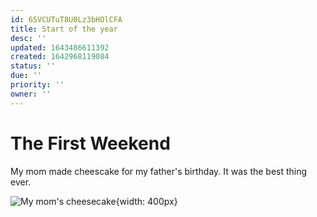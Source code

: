 ```yaml
---
id: 65VCUTuT8U0Lz3bHOlCFA
title: Start of the year
desc: ''
updated: 1643486611392
created: 1642968119084
status: ''
due: ''
priority: ''
owner: ''
---
```


# The First Weekend

My mom made cheescake for my father's birthday. It was the best thing ever.


![My mom's cheesecake](/cake.png){width: 400px}

